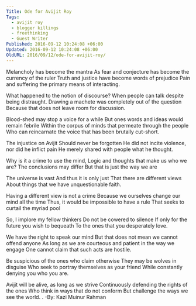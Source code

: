 ```yaml
---
Title: Ode for Avijit Roy
Tags:
  - avijit roy
  - blogger killings
  - freethinking
  - Guest Writer
Published: 2016-09-12 10:24:08 +06:00
Updated: 2016-09-12 10:24:08 +06:00
OldURL: 2016/09/12/ode-for-avijit-roy/
---
```


Melancholy has become the mantra
As fear and conjecture has become the currency of the ruler
Truth and justice have become words of prejudice
Pain and suffering the primary means of interacting.

What happened to the notion of discourse?
When people can talk despite being distraught.
Drawing a machete was completely out of the question
Because that does not leave room for discussion. 

Blood-shed may stop a voice for a while
But ones words and ideas would remain febrile
Within the corpus of minds that permeate through the people
Who can reincarnate the voice that has been brutally cut-short. 

The injustice on Avijit
Should never be forgotten 
He did not incite violence, nor did he inflict pain
He merely shared with people what he thought. 

Why is it a crime to use the mind,
Logic and thoughts that make us who we are?
The conclusions may differ
But that is just the way we are

The universe is vast
And thus it is only just
That there are different views
About things that we have unquestionable faith. 

Having a different view is not a crime
Because we ourselves change our mind all the time
Thus, it would be impossible to have a rule 
That seeks to curtail the myriad pool

So, I implore my fellow thinkers
Do not be cowered to silence
If only for the future you wish to bequeath 
To the ones that you desperately love. 

We have the right to speak our mind
But that does not mean we cannot offend anyone
As long as we are courteous and patient in the way we engage
One cannot claim that such acts are hostile. 

Be suspicious of the ones who claim otherwise
They may be wolves in disguise
Who seek to portray themselves as your friend
While constantly denying you who you are.

Avijit will be alive, as long as we strive 
Continuously defending the rights of the ones 
Who think in ways that do not conform 
But challenge the ways we see the world. 
.
-By: Kazi Muinur Rahman

